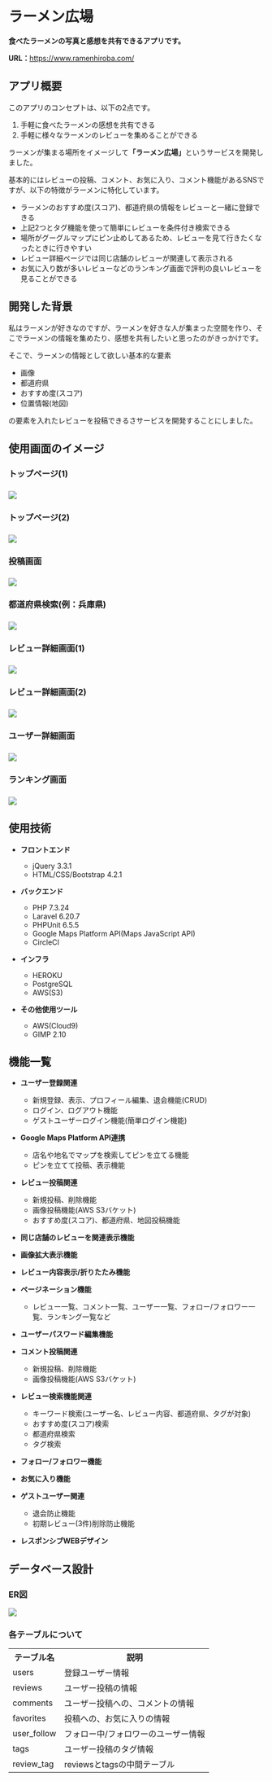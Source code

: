 <h1>ラーメン広場</h1>
<div>
    <p><b>食べたラーメンの写真と感想を共有できるアプリです。</b></p>
    <p><b>URL：</b><a href="https://www.ramenhiroba.com/" target="_blank">https://www.ramenhiroba.com/</a></p>
</div>
<div>
    <h2>アプリ概要</h2>
    <p>このアプリのコンセプトは、以下の2点です。
    <ol type="1">
        <li>手軽に食べたラーメンの感想を共有できる</li>
        <li>手軽に様々なラーメンのレビューを集めることができる</li>
    </ol>
    <p>ラーメンが集まる場所をイメージして<b>「ラーメン広場」</b>というサービスを開発しました。
    <p>基本的にはレビューの投稿、コメント、お気に入り、コメント機能があるSNSですが、以下の特徴がラーメンに特化しています。<p>
    <ul>
        <li>ラーメンのおすすめ度(スコア)、都道府県の情報をレビューと一緒に登録できる</li>
        <li>上記2つとタグ機能を使って簡単にレビューを条件付き検索できる</li>
        <li>場所がグーグルマップにピン止めしてあるため、レビューを見て行きたくなったときに行きやすい</li>
        <li>レビュー詳細ページでは同じ店舗のレビューが関連して表示される</li>
        <li>お気に入り数が多いレビューなどのランキング画面で評判の良いレビューを見ることができる</li>
</div>
<div>
    <h2>開発した背景</h2>
    <p>私はラーメンが好きなのですが、ラーメンを好きな人が集まった空間を作り、そこでラーメンの情報を集めたり、感想を共有したいと思ったのがきっかけです。</p>
    <p>そこで、ラーメンの情報として欲しい基本的な要素</p>
    <ul>
        <li>画像</li>
        <li>都道府県</li>
        <li>おすすめ度(スコア)</li>
        <li>位置情報(地図)</li>
    </ul>
    <p>の要素を入れたレビューを投稿できるさサービスを開発することにしました。</p>
<div>
    <h2>使用画面のイメージ</h2>
    <h3>トップページ(1)<h3>
    <img src="https://user-images.githubusercontent.com/72069383/104877852-1c557700-599e-11eb-9187-4ed04d89bf27.png">
    <h3>トップページ(2)<h3>
    <img src="https://user-images.githubusercontent.com/72069383/104877966-5888d780-599e-11eb-8c0c-cc8c4d65b0a5.png">
    <h3>投稿画面<h3>
    <img src="https://user-images.githubusercontent.com/72069383/104878138-bb7a6e80-599e-11eb-9862-2e3d22b814bf.png">
    <h3>都道府県検索(例：兵庫県)<h3>
    <img src="https://user-images.githubusercontent.com/72069383/104878380-2d52b800-599f-11eb-9447-cbc51e4eafa8.png">
    <h3>レビュー詳細画面(1)<h3>
    <img src="https://user-images.githubusercontent.com/72069383/104897619-ede69480-59bb-11eb-8025-068fd9116c4a.png">
    <h3>レビュー詳細画面(2)<h3>
    <img src="https://user-images.githubusercontent.com/72069383/104878749-db5e6200-599f-11eb-9207-7994419fbf4d.png">
    <h3>ユーザー詳細画面<h3>
    <img src="https://user-images.githubusercontent.com/72069383/104883126-99391e80-59a7-11eb-9c54-66ddfe295825.png">
    <h3>ランキング画面<h3>
    <img src="https://user-images.githubusercontent.com/72069383/104883537-43b14180-59a8-11eb-8b78-136822541a9f.png">
</div>
<div>
    <h2>使用技術</h2>
     <ul>
        <li><b>フロントエンド</b></li>  
         <ul type="circle">
             <li>jQuery 3.3.1</li>
             <li>HTML/CSS/Bootstrap 4.2.1</li>
         </ul>
    </ul>
    <ul>
        <li><b>バックエンド</b></li>  
         <ul type="circle">
             <li>PHP 7.3.24</li>
             <li>Laravel 6.20.7</li>
             <li>PHPUnit 6.5.5</li>
             <li>Google Maps Platform API(Maps JavaScript API)</li>
             <li>CircleCI</li>
         </ul>
    </ul>
    <ul>
        <li><b>インフラ</b></li>  
         <ul type="circle">
             <li>HEROKU</li>
             <li>PostgreSQL </li>
             <li>AWS(S3)</li>
         </ul>
    </ul>
    <ul>
        <li><b>その他使用ツール</b></li>  
         <ul type="circle">
             <li>AWS(Cloud9)</li>
             <li>GIMP 2.10</li>
         </ul>
    </ul>
</div>
<div>
    <h2>機能一覧</h2>
    <ul>
        <li><b>ユーザー登録関連</b></li>  
         <ul type="circle">
             <li>新規登録、表示、プロフィール編集、退会機能(CRUD)</li>
             <li>ログイン、ログアウト機能</li>
             <li>ゲストユーザーログイン機能(簡単ログイン機能)</li>
         </ul>
    </ul>
    <ul>
        <li><b>Google Maps Platform API連携</b></li>  
         <ul type="circle">
             <li>店名や地名でマップを検索してピンを立てる機能</li>
             <li>ピンを立てて投稿、表示機能</li>
         </ul>
    </ul>
    <ul>
        <li><b>レビュー投稿関連</b></li>  
         <ul type="circle">
             <li>新規投稿、削除機能</li>
             <li>画像投稿機能(AWS S3バケット)</li>
             <li>おすすめ度(スコア)、都道府県、地図投稿機能</li>
         </ul>
    </ul>
    <ul>
        <li><b>同じ店舗のレビューを関連表示機能</b></li> 
    </ul>
    <ul>
        <li><b>画像拡大表示機能</b></li> 
    </ul>
    <ul>
        <li><b>レビュー内容表示/折りたたみ機能</b></li> 
    </ul>
    <ul>
        <li><b>ページネーション機能</b></li>  
         <ul type="circle">
             <li>レビュー一覧、コメント一覧、ユーザー一覧、フォロー/フォロワー一覧、ランキング一覧など</li>
         </ul>
    </ul>     
    <ul>
        <li><b>ユーザーパスワード編集機能</b></li> 
    </ul>
    <ul>
        <li><b>コメント投稿関連</b></li>
        <ul type="circle">
             <li>新規投稿、削除機能</li>
             <li>画像投稿機能(AWS S3バケット)</li>
         </ul>
    </ul>
    <ul>
        <li><b>レビュー検索機能関連</b></li>
        <ul type="circle">
             <li>キーワード検索(ユーザー名、レビュー内容、都道府県、タグが対象)</li>
             <li>おすすめ度(スコア)検索</li>
             <li>都道府県検索</li>
             <li>タグ検索</li>
         </ul>
    </ul>
    <ul>
        <li><b>フォロー/フォロワー機能</b></li> 
    </ul>
    <ul>
        <li><b>お気に入り機能</b></li> 
    </ul>
    <ul>
        <li><b>ゲストユーザー関連</b></li>
        <ul type="circle">
             <li>退会防止機能</li>
             <li>初期レビュー(3件)削除防止機能</li>
         </ul>
    </ul>
    <ul>
        <li><b>レスポンシブWEBデザイン</b></li> 
    </ul>
</div>
<div>
    <h2>データベース設計</h2>
    <h3>ER図</h3>
    <img src="https://user-images.githubusercontent.com/72069383/104967890-d04f1480-5a27-11eb-850c-1a5015fea0cb.png">
    <h3>各テーブルについて</h3>
    <table>
        <tr>
            <th>テーブル名</th>
            <th>説明</th>
        </tr>
        <tr>
            <td>users</td>
            <td>登録ユーザー情報</td>
        </tr>
        <tr>
            <td>reviews</td>
            <td>ユーザー投稿の情報</td>
        </tr>
        <tr>
            <td>comments</td>
            <td>ユーザー投稿への、コメントの情報</td>
        </tr>
        <tr>
            <td>favorites</td>
            <td>投稿への、お気に入りの情報</td>
        </tr>
        <tr>
            <td>user_follow</td>
            <td>フォロー中/フォロワーのユーザー情報</td>
        </tr>
        <tr>
            <td>tags</td>
            <td>ユーザー投稿のタグ情報</td>
        </tr>
        <tr>
            <td>review_tag</td>
            <td>reviewsとtagsの中間テーブル</td>
        </tr>
    </table>    
</div>